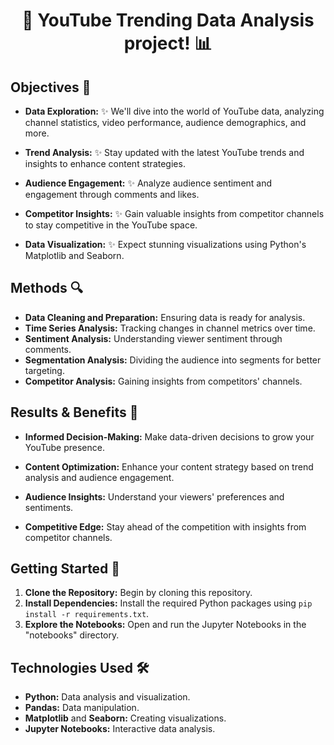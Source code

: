 
<div align="center">
  <h1>🚀 YouTube Trending Data Analysis project! 📊
</h1>
</div>

<!-- Objectives -->
## Objectives 🎯

- **Data Exploration:** ✨ We'll dive into the world of YouTube data, analyzing channel statistics, video performance, audience demographics, and more.
  
- **Trend Analysis:** ✨ Stay updated with the latest YouTube trends and insights to enhance content strategies.

- **Audience Engagement:** ✨ Analyze audience sentiment and engagement through comments and likes.

- **Competitor Insights:** ✨ Gain valuable insights from competitor channels to stay competitive in the YouTube space.

- **Data Visualization:** ✨ Expect stunning visualizations using Python's Matplotlib and Seaborn.

<!-- Project Methods -->
## Methods 🔍

- **Data Cleaning and Preparation:** Ensuring data is ready for analysis.
- **Time Series Analysis:** Tracking changes in channel metrics over time.
- **Sentiment Analysis:** Understanding viewer sentiment through comments.
- **Segmentation Analysis:** Dividing the audience into segments for better targeting.
- **Competitor Analysis:** Gaining insights from competitors' channels.

<!-- Results and Benefits -->
## Results & Benefits 🚀

- **Informed Decision-Making:** Make data-driven decisions to grow your YouTube presence.
  
- **Content Optimization:** Enhance your content strategy based on trend analysis and audience engagement.
  
- **Audience Insights:** Understand your viewers' preferences and sentiments.
  
- **Competitive Edge:** Stay ahead of the competition with insights from competitor channels.

<!-- Getting Started -->
## Getting Started 🚀

1. **Clone the Repository:** Begin by cloning this repository.
2. **Install Dependencies:** Install the required Python packages using `pip install -r requirements.txt`.
3. **Explore the Notebooks:** Open and run the Jupyter Notebooks in the "notebooks" directory.

<!-- Technologies Used -->
## Technologies Used 🛠️

- **Python:** Data analysis and visualization.
- **Pandas:** Data manipulation.
- **Matplotlib** and **Seaborn:** Creating visualizations.
- **Jupyter Notebooks:** Interactive data analysis.



